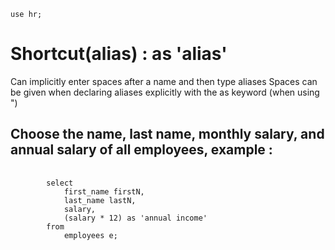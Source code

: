 <pre><code>use hr;</code></pre>

# Shortcut(alias) : as 'alias'
Can implicitly enter spaces after a name and then type aliases
Spaces can be given when declaring aliases explicitly with the as keyword (when using ")

## Choose the name, last name, monthly salary, and annual salary of all employees, example :
<pre>
	<code>
		select
			first_name firstN,
			last_name lastN,
			salary,
			(salary * 12) as 'annual income'
		from
			employees e;
	</code>
</pre>
